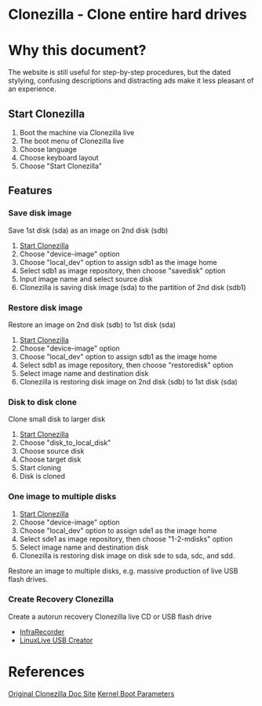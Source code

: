 # Clonezilla - Clone entire hard drives

# Why this document?

The website is still useful for step-by-step procedures, but the dated stylying, confusing descriptions and distracting ads make it less pleasant of an experience.

## Start Clonezilla

1. Boot the machine via Clonezilla live
1. The boot menu of Clonezilla live
1. Choose language
1. Choose keyboard layout
1. Choose "Start Clonezilla"

## Features

### Save disk image

Save 1st disk (sda) as an image on 2nd disk (sdb)

1. [Start Clonezilla](#Start-Clonezilla)
1. Choose "device-image" option
1. Choose "local_dev" option to assign sdb1 as the image home
1. Select sdb1 as image repository, then choose "savedisk" option
1. Input image name and select source disk
1. Clonezilla is saving disk image (sda) to the partition of 2nd disk (sdb1)

### Restore disk image

Restore an image on 2nd disk (sdb) to 1st disk (sda)

1. [Start Clonezilla](#Start-Clonezilla)
1. Choose "device-image" option
1. Choose "local_dev" option to assign sdb1 as the image home
1. Select sdb1 as image repository, then choose "restoredisk" option
1. Select image name and destination disk
1. Clonezilla is restoring disk image on 2nd disk (sdb) to 1st disk (sda)

### Disk to disk clone

Clone small disk to larger disk

1. [Start Clonezilla](#Start-Clonezilla)
1. Choose "disk_to_local_disk"
1. Choose source disk
1. Choose target disk
1. Start cloning
1. Disk is cloned

### One image to multiple disks

1. [Start Clonezilla](#Start-Clonezilla)
1. Choose "device-image" option
1. Choose "local_dev" option to assign sde1 as the image home
1. Select sde1 as image repository, then choose "1-2-mdisks" option
1. Select image name and destination disk
1. Clonezilla is restoring disk image on disk sde to sda, sdc, and sdd.

Restore an image to multiple disks, e.g. massive production of live USB flash drives.

### Create Recovery Clonezilla

Create a autorun recovery Clonezilla live CD or USB flash drive

- [InfraRecorder](https://clonezilla.org/fine-print-live-doc.php?path=./clonezilla-live/doc/09_Burn_Clonezilla_live_CD/00-create-clonezilla-live-cd.doc#00-create-clonezilla-live-cd.doc)
- [LinuxLive USB Creator](https://clonezilla.org/fine-print-live-doc.php?path=./clonezilla-live/doc/10_LinuxLive_USB_creator/00-create-clonezilla-live.doc#00-create-clonezilla-live.doc)

# References

[Original Clonezilla Doc Site](https://clonezilla.org/clonezilla-live-doc.php)
[Kernel Boot Parameters](https://clonezilla.org/fine-print-live-doc.php?path=./clonezilla-live/doc/99_Misc/00_live-boot-parameters.doc#00_live-boot-parameters.doc)

